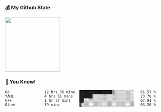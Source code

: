 ### :moneybag: My Github State

<img height="180em" src="https://github-readme-stats.vercel.app/api?username=G-Asura&show_icons=true&hide_border=true&count_private=true&include_all_commits=true" />

### :pill: You Know!
<!--START_SECTION:waka-->

```text
Go                12 hrs 35 mins  ███████████████▒░░░░░░░░░   61.57 %
YAML              4 hrs 51 mins   ██████░░░░░░░░░░░░░░░░░░░   23.78 %
C++               1 hr 37 mins    ██░░░░░░░░░░░░░░░░░░░░░░░   07.91 %
Other             39 mins         ▓░░░░░░░░░░░░░░░░░░░░░░░░   03.20 %
```

<!--END_SECTION:waka-->

<!--
**G-Asura/G-Asura** is a ✨ _special_ ✨ repository because its `README.md` (this file) appears on your GitHub profile.

Here are some ideas to get you started:

- 🔭 I’m currently working on ...
- 🌱 I’m currently learning ...
- 👯 I’m looking to collaborate on ...
- 🤔 I’m looking for help with ...
- 💬 Ask me about ...
- 📫 How to reach me: ...
- 😄 Pronouns: ...
- ⚡ Fun fact: ...
-->
